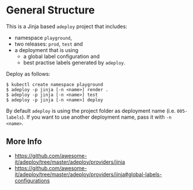 # General Structure

This is a Jinja based `adeploy` project that includes:

* namespace `playground`,
* two releases: `prod`, `test` and  
* a deployment that is using 
  * a global label configuration and
  * best practise labels generated by `adeploy`. 

Deploy as follows:

```
$ kubectl create namespace playground
$ adeploy -p jinja [-n <name>] render .
$ adeploy -p jinja [-n <name>] test
$ adeploy -p jinja [-n <name>] deploy
```

By default `adeploy` is using the project folder as deployment name (i.e. `005-labels`). 
If you want to use another deployment name, pass it with `-n <name>`.

## More Info

* https://github.com/awesome-it/adeploy/tree/master/adeploy/providers/jinja
* https://github.com/awesome-it/adeploy/tree/master/adeploy/providers/jinja#global-labels-configurations